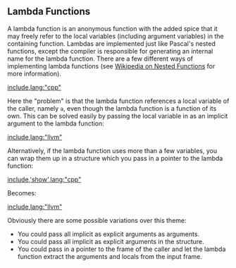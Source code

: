 ## Lambda Functions

A lambda function is an anonymous function with the added spice that it may
freely refer to the local variables (including argument variables) in the
containing function.  Lambdas are implemented just like Pascal's nested
functions, except the compiler is responsible for generating an internal name
for the lambda function.  There are a few different ways of implementing lambda
functions (see [Wikipedia on Nested
Functions](en.wikipedia.org/wiki/Nested_function) for more information).

[include,lang:"cpp"](listings/lambda_func_0.cpp)

Here the "problem" is that the lambda function references a local variable of
the caller, namely `a`, even though the lambda function is a function of its
own.  This can be solved easily by passing the local variable in as an implicit
argument to the lambda function:

[include,lang:"llvm"](listings/lambda_func_0_cleaned.ll)

Alternatively, if the lambda function uses more than a few variables, you can
wrap them up in a structure which you pass in a pointer to the lambda function:

[include,'show',lang:"cpp"](listings/lambda_func_1.cpp)

Becomes:

[include,lang:"llvm"](listings/lambda_func_1_cleaned.ll)

Obviously there are some possible variations over this theme:

- You could pass all implicit as explicit arguments as arguments.
- You could pass all implicit as explicit arguments in the structure.
- You could pass in a pointer to the frame of the caller and let the lambda
  function extract the arguments and locals from the input frame.
